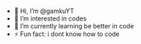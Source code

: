 - 👋 Hi, I’m @gamkuYT
- 👀 I’m interested in codes
- 🌱 I’m currently learning be better in code
- ⚡ Fun fact: i dont know how to code

<!---
gamkuYT/gamkuYT is a ✨ special ✨ repository because its `README.md` (this file) appears on your GitHub profile.
You can click the Preview link to take a look at your changes.
--->
